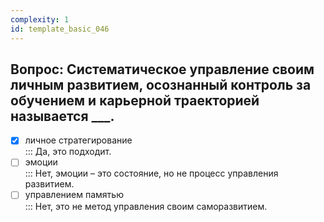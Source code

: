 ```yaml
---
complexity: 1
id: template_basic_046
---
```

## Вопрос: Систематическое управление своим личным развитием, осознанный контроль за обучением и карьерной траекторией называется ___.

- [x] личное стратегирование  
  ::: Да, это подходит.  
- [ ] эмоции  
  ::: Нет, эмоции – это состояние, но не процесс управления развитием.  
- [ ] управлением памятью  
  ::: Нет, это не метод управления своим саморазвитием.